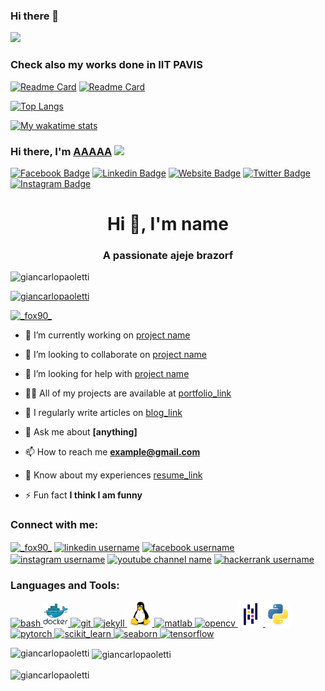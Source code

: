 ### Hi there 👋

<img height="180em" src="https://github-readme-stats.vercel.app/api?username=GiancarloPaoletti&show_icons=true&hide_border=true&&count_private=true&include_all_commits=true&theme=swift" />

### Check also my works done in IIT PAVIS
[![Readme Card](https://github-readme-stats.vercel.app/api/pin/?username=IIT-PAVIS&repo=subspace-clustering-action-recognition&show_owner=true&theme=swift)](https://github.com/IIT-PAVIS/subspace-clustering-action-recognition)
[![Readme Card](https://github-readme-stats.vercel.app/api/pin/?username=IIT-PAVIS&repo=UHAR_Skeletal_Laplacian&show_owner=true&theme=swift)](https://github.com/IIT-PAVIS/UHAR_Skeletal_Laplacian)
  
[![Top Langs](https://github-readme-stats.vercel.app/api/top-langs/?username=GiancarloPaoletti&layout=compact&langs_count=10&theme=swift)](https://github.com/GiancarloPaoletti/README.md)

[![My wakatime stats](https://github-readme-stats.vercel.app/api/wakatime?username=fox90&theme=swift)](https://github.com/GiancarloPaoletti/README.md)



### Hi there, I'm <a href="https://my.site.com" target="_blank">AAAAA</a> <img src="https://media.giphy.com/media/hvRJCLFzcasrR4ia7z/giphy.gif" width="25px">

[![Facebook Badge](https://img.shields.io/badge/-Facebook-1877F2?style=flat&logo=Facebook&logoColor=white)](https://facebook.com/aaaa)
[![Linkedin Badge](https://img.shields.io/badge/-LinkedIn-0e76a8?style=flat&logo=Linkedin&logoColor=white)](https://linkedin.com/in/aaaa)
[![Website Badge](https://img.shields.io/badge/Website-3b5998?style=flat&logo=google-chrome&logoColor=white)](https://aaaa.com)
[![Twitter Badge](https://img.shields.io/badge/-Twitter-00acee?style=flat&logo=Twitter&logoColor=white)](https://twitter.com/aaaa)
[![Instagram Badge](https://img.shields.io/badge/-Instagram-e4405f?style=flat&logo=Instagram&logoColor=white)](https://instagram.com/aaaa/)



<h1 align="center">Hi 👋, I'm name</h1>
<h3 align="center">A passionate ajeje brazorf</h3>

<p align="left"> <img src="https://komarev.com/ghpvc/?username=giancarlopaoletti&label=Profile%20views&color=f05237&style=flat" alt="giancarlopaoletti" /> </p>

<p align="left"> <a href="https://github.com/ryo-ma/github-profile-trophy"><img src="https://github-profile-trophy.vercel.app/?username=giancarlopaoletti" alt="giancarlopaoletti" /></a> </p>

<p align="left"> <a href="https://twitter.com/_fox90_" target="blank"><img src="https://img.shields.io/twitter/follow/_fox90_?logo=twitter&style=for-the-badge" alt="_fox90_" /></a> </p>

- 🔭 I’m currently working on [project name](project_link)

- 👯 I’m looking to collaborate on [project name](project_link)

- 🤝 I’m looking for help with [project name](project_link)

- 👨‍💻 All of my projects are available at [portfolio_link](portfolio_link)

- 📝 I regularly write articles on [blog_link](blog_link)

- 💬 Ask me about **[anything]**

- 📫 How to reach me **example@gmail.com**

- 📄 Know about my experiences [resume_link](resume_link)

- ⚡ Fun fact **I think I am funny**

<h3 align="left">Connect with me:</h3>
<p align="left">
<a href="https://twitter.com/_fox90_" target="blank"><img align="center" src="https://raw.githubusercontent.com/rahuldkjain/github-profile-readme-generator/master/src/images/icons/Social/twitter.svg" alt="_fox90_" height="30" width="40" /></a>
<a href="https://linkedin.com/in/linkedin username" target="blank"><img align="center" src="https://raw.githubusercontent.com/rahuldkjain/github-profile-readme-generator/master/src/images/icons/Social/linked-in-alt.svg" alt="linkedin username" height="30" width="40" /></a>
<a href="https://fb.com/facebook username" target="blank"><img align="center" src="https://raw.githubusercontent.com/rahuldkjain/github-profile-readme-generator/master/src/images/icons/Social/facebook.svg" alt="facebook username" height="30" width="40" /></a>
<a href="https://instagram.com/instagram username" target="blank"><img align="center" src="https://raw.githubusercontent.com/rahuldkjain/github-profile-readme-generator/master/src/images/icons/Social/instagram.svg" alt="instagram username" height="30" width="40" /></a>
<a href="https://www.youtube.com/c/youtube channel name" target="blank"><img align="center" src="https://raw.githubusercontent.com/rahuldkjain/github-profile-readme-generator/master/src/images/icons/Social/youtube.svg" alt="youtube channel name" height="30" width="40" /></a>
<a href="https://www.hackerrank.com/hackerrank username" target="blank"><img align="center" src="https://raw.githubusercontent.com/rahuldkjain/github-profile-readme-generator/master/src/images/icons/Social/hackerrank.svg" alt="hackerrank username" height="30" width="40" /></a>
</p>

<h3 align="left">Languages and Tools:</h3>
<p align="left"> <a href="https://www.gnu.org/software/bash/" target="_blank" rel="noreferrer"> <img src="https://www.vectorlogo.zone/logos/gnu_bash/gnu_bash-icon.svg" alt="bash" width="40" height="40"/> </a> <a href="https://www.docker.com/" target="_blank" rel="noreferrer"> <img src="https://raw.githubusercontent.com/devicons/devicon/master/icons/docker/docker-original-wordmark.svg" alt="docker" width="40" height="40"/> </a> <a href="https://git-scm.com/" target="_blank" rel="noreferrer"> <img src="https://www.vectorlogo.zone/logos/git-scm/git-scm-icon.svg" alt="git" width="40" height="40"/> </a> <a href="https://jekyllrb.com/" target="_blank" rel="noreferrer"> <img src="https://www.vectorlogo.zone/logos/jekyllrb/jekyllrb-icon.svg" alt="jekyll" width="40" height="40"/> </a> <a href="https://www.linux.org/" target="_blank" rel="noreferrer"> <img src="https://raw.githubusercontent.com/devicons/devicon/master/icons/linux/linux-original.svg" alt="linux" width="40" height="40"/> </a> <a href="https://www.mathworks.com/" target="_blank" rel="noreferrer"> <img src="https://upload.wikimedia.org/wikipedia/commons/2/21/Matlab_Logo.png" alt="matlab" width="40" height="40"/> </a> <a href="https://opencv.org/" target="_blank" rel="noreferrer"> <img src="https://www.vectorlogo.zone/logos/opencv/opencv-icon.svg" alt="opencv" width="40" height="40"/> </a> <a href="https://pandas.pydata.org/" target="_blank" rel="noreferrer"> <img src="https://raw.githubusercontent.com/devicons/devicon/2ae2a900d2f041da66e950e4d48052658d850630/icons/pandas/pandas-original.svg" alt="pandas" width="40" height="40"/> </a> <a href="https://www.python.org" target="_blank" rel="noreferrer"> <img src="https://raw.githubusercontent.com/devicons/devicon/master/icons/python/python-original.svg" alt="python" width="40" height="40"/> </a> <a href="https://pytorch.org/" target="_blank" rel="noreferrer"> <img src="https://www.vectorlogo.zone/logos/pytorch/pytorch-icon.svg" alt="pytorch" width="40" height="40"/> </a> <a href="https://scikit-learn.org/" target="_blank" rel="noreferrer"> <img src="https://upload.wikimedia.org/wikipedia/commons/0/05/Scikit_learn_logo_small.svg" alt="scikit_learn" width="40" height="40"/> </a> <a href="https://seaborn.pydata.org/" target="_blank" rel="noreferrer"> <img src="https://seaborn.pydata.org/_images/logo-mark-lightbg.svg" alt="seaborn" width="40" height="40"/> </a> <a href="https://www.tensorflow.org" target="_blank" rel="noreferrer"> <img src="https://www.vectorlogo.zone/logos/tensorflow/tensorflow-icon.svg" alt="tensorflow" width="40" height="40"/> </a> </p>

<p><img align="left" src="https://github-readme-stats.vercel.app/api/top-langs?username=giancarlopaoletti&show_icons=true&locale=en&layout=compact" alt="giancarlopaoletti" /></p>

<p>&nbsp;<img align="center" src="https://github-readme-stats.vercel.app/api?username=giancarlopaoletti&show_icons=true&locale=en" alt="giancarlopaoletti" /></p>

<p><img align="center" src="https://github-readme-streak-stats.herokuapp.com/?user=giancarlopaoletti&" alt="giancarlopaoletti" /></p>






<!--
**GiancarloPaoletti/GiancarloPaoletti** is a ✨ _special_ ✨ repository because its `README.md` (this file) appears on your GitHub profile.

Here are some ideas to get you started:

- 🔭 I’m currently working on ...
- 🌱 I’m currently learning ...
- 👯 I’m looking to collaborate on ...
- 🤔 I’m looking for help with ...
- 💬 Ask me about ...
- 📫 How to reach me: ...
- 😄 Pronouns: ...
- ⚡ Fun fact: ...
-->

